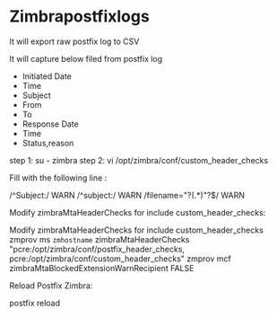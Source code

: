 # Zimbrapostfixlogs


It will export raw postfix log to CSV 

It will capture below filed from postfix log
- Initiated Date
- Time
- Subject
- From
- To
- Response Date
- Time
- Status,reason




step 1: su - zimbra
step 2: vi /opt/zimbra/conf/custom_header_checks

Fill with the following line :

 /^Subject:/ WARN
 /^subject:/ WARN
 /filename=\"?(.*)\"?$/ WARN

Modify zimbraMtaHeaderChecks for include custom_header_checks:

Modify zimbraMtaHeaderChecks for include custom_header_checks
zmprov ms `zmhostname` zimbraMtaHeaderChecks "pcre:/opt/zimbra/conf/postfix_header_checks, pcre:/opt/zimbra/conf/custom_header_checks"
zmprov mcf zimbraMtaBlockedExtensionWarnRecipient FALSE

Reload Postfix Zimbra:

postfix reload
